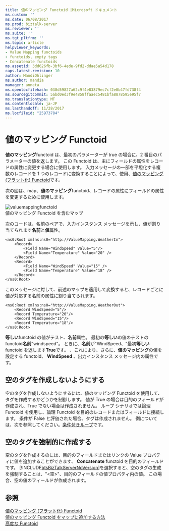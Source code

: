```yaml
---
title: 値のマッピング Functoid |Microsoft ドキュメント
ms.custom: ''
ms.date: 06/08/2017
ms.prod: biztalk-server
ms.reviewer: ''
ms.suite: ''
ms.tgt_pltfrm: ''
ms.topic: article
helpviewer_keywords:
- Value Mapping functoids
- functoids, empty tags
- Concatenate functoids
ms.assetid: 3dd626fb-3bf6-4ede-9fd2-ddae5a54d178
caps.latest.revision: 10
author: MandiOhlinger
ms.author: mandia
manager: anneta
ms.openlocfilehash: 038d59827a62c9f4e83879ec7cf2e0b47fd738f4
ms.sourcegitcommit: 5abd0ed3f9e4858ffaaec5481bfa8878595e95f7
ms.translationtype: MT
ms.contentlocale: ja-JP
ms.lasthandoff: 11/28/2017
ms.locfileid: "25973784"
---
```

# <a name="value-mapping-functoid"></a>値のマッピング Functoid
**値のマッピング**functoid は、最初のパラメーターが true の場合に、2 番目のパラメーターの値を返します。 この Functoid は、主にフィールドの属性をレコードの属性に変更する場合に使用します。 入力メッセージの一部を平坦化する複数のレコードを 1 つのレコードに変換することによって、使用、[値のマッピング (フラット化) Functoid](../core/value-mapping-flattening-functoid.md)です。  
  
 次の図は、map、**値のマッピング**functoid、レコードの属性にフィールドの属性を変更するために使用します。  
  
 ![](../core/media/valuemappingfunctoid.gif "valuemappingfunctoid")  
値のマッピング Functoid を含むマップ  
  
 次のコードは、名前のペアで、入力インスタンス メッセージを示し、値が割り当てられます**名前**と**値**属性。  
  
```  
<ns0:Root xmlns:ns0="http://ValueMapping.WeatherIn">  
    <Record>  
        <Field Name="WindSpeed" Value="5"/>   
        <Field Name="Temperature" Value="20" />  
    </Record>  
    <Record>  
        <Field Name="WindSpeed" Value="15" />  
        <Field Name="Temperature" Value="18" />  
    </Record>  
</ns0:Root>  
```  
  
 このメッセージに対して、前述のマップを適用して変換すると、レコードごとに値が対応する名前の属性に割り当てられます。  
  
```  
<ns0:Root xmlns:ns0="http://ValueMapping.WeatherOut">  
    <Record WindSpeed="5"/>  
    <Record Temperature="20"/>  
    <Record WindSpeed="15"/>  
    <Record Temperature="18"/>  
</ns0:Root>  
```  
  
 **等しい**functoid の値がテスト、**名前**属性。 最初の**等しい**の値のテストの functoid**名前**"windspeed"。 ときに、**名前**が"WindSpeed、"最初**等しい**functoid を返します**True**です。 、これにより、さらに、**値のマッピング**の値を設定する functoid、 **WindSpeed** 、出力インスタンス メッセージ内の属性です。  
  
## <a name="suppressing-the-creation-of-empty-tags"></a>空のタグを作成しないようにする  
 空のタグを作成しないようにするには、値のマッピング Functoid を使用して、タグを作成するかどうかを制御します。 値が True の場合は目的のフィールドが作成され、True でない場合は作成されません。 ループ シナリオでは論理 Functoid を使用し、論理 Functoid を目的のレコードまたはフィールドに接続します。 条件が False と評価された場合、タグは作成されません。 例については、次を参照してください。[条件付きループ](../core/conditional-looping.md)です。  
  
## <a name="forcing-the-creation-of-empty-tags"></a>空のタグを強制的に作成する  
 空のタグを作成するのには、目的のフィールドまたはリンクの Value プロパティに値を追加することができます、 **Concatenate** functoid を目的のフィールドです。  [!INCLUDE[btsBizTalkServerNoVersion](../includes/btsbiztalkservernoversion-md.md)]を選択すると、空のタグの生成を強制することは、"\<空\>"、目的のフィールドの値プロパティ内の値。 この場合、空の値のフィールドが作成されます。  
  
## <a name="see-also"></a>参照  
 [値のマッピング (フラット化) Functoid](../core/value-mapping-flattening-functoid.md)   
 [値のマッピング Functoid をマップに追加する方法](../core/how-to-add-value-mapping-functoids-to-a-map.md)   
 [高度な Functoid](../core/advanced-functoids.md)